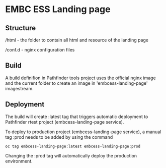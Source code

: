 # EMBC ESS Landing page

## Structure

/html - the folder to contain all html and resource of the landing page

/conf.d - nginx configuration files

## Build

A build definifion in Pathfinder tools project uses the official nginx image and the current folder to create an image in 'embcess-landing-page' imagestream.

## Deployment

The build will create :latest tag that triggers automatic deployment to Pathfinder rtest project (embcess-landing-page service).

To deploy to production project (embcess-landing-page service), a manual tag :prod needs to be added by using the command

`oc tag embcess-landing-page:latest embcess-landing-page:prod`

Changing the :prod tag will automatically deploy the production environment.
